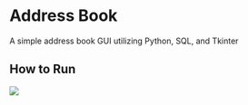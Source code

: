 # Address Book
 A simple address book GUI utilizing Python, SQL, and Tkinter

 ## How to Run
 <img src=“screenshots/pic1.png” width = “100” > 
